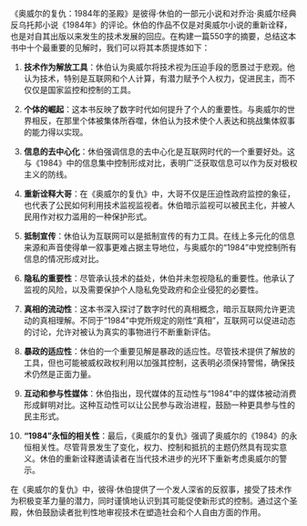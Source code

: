 《奥威尔的复仇：1984年的圣殿》是彼得·休伯的一部元小说和对乔治·奥威尔经典反乌托邦小说《1984年》的评论。休伯的作品不仅是对奥威尔小说的重新诠释，也是对自其出版以来发生的技术发展的回应。在构建一篇550字的摘要，总结这本书中十个最重要的见解时，我们可以将其本质提炼如下：

1. **技术作为解放工具**：休伯认为奥威尔将技术视为压迫手段的愿景过于悲观。他认为技术，特别是互联网和个人计算，有潜力赋予个人权力，促进民主，而不仅仅是国家监控和控制的工具。

2. **个体的崛起**：这本书反映了数字时代如何提升了个人的重要性。与奥威尔的世界相反，在那里个体被集体所吞噬，休伯认为技术使个人表达和挑战集体叙事的能力得以实现。

3. **信息的去中心化**：休伯强调信息的去中心化是互联网时代的一个重要好处。这与《1984》中的信息集中控制形成对比，表明广泛获取信息可以作为反对极权主义的防线。

4. **重新诠释大哥**：在《奥威尔的复仇》中，大哥不仅是压迫性政府监控的象征，也代表了公民如何利用技术监视监视者。休伯暗示监视可以被民主化，并被人民用作对权力滥用的一种保护形式。

5. **抵制宣传**：休伯认为互联网可以是抵制宣传的有力工具。在线上多元化的信息来源和声音使得单一叙事更难占据主导地位，与奥威尔的“1984”中党控制所有信息的情况形成对比。

6. **隐私的重要性**：尽管承认技术的益处，休伯并未忽视隐私的重要性。他承认了监视的风险，以及需要保护个人隐私免受政府和企业侵犯的必要性。

7. **真相的流动性**：这本书深入探讨了数字时代的真相概念，暗示互联网允许更流动的真相理解。不同于“1984”中党所规定的刚性“真相”，互联网可以促进动态的讨论，允许对被认为真实的事物进行不断重新评估。

8. **暴政的适应性**：休伯的一个重要见解是暴政的适应性。尽管技术提供了解放的工具，但也可能被威权政权利用以加强其控制，这表明必须保持警惕，确保技术仍然是正面力量。

9. **互动和参与性媒体**：休伯指出，现代媒体的互动性与“1984”中的媒体被动消费形成鲜明对比。这种互动性可以让公民参与政治进程，鼓励一种更具参与性的民主形式。

10. **“1984”永恒的相关性**：最后，《奥威尔的复仇》强调了奥威尔的《1984》的永恒相关性。尽管背景发生了变化，权力、控制和抵抗的主题仍然具有现实意义。休伯的重新诠释邀请读者在当代技术进步的光环下重新考虑奥威尔的警示。

在《奥威尔的复仇》中，彼得·休伯提供了一个发人深省的反叙事，接受了技术作为积极变革力量的潜力，同时谨慎地认识到其可能促使新形式的控制。通过这个圣殿，休伯鼓励读者批判性地审视技术在塑造社会和个人自由方面的作用。